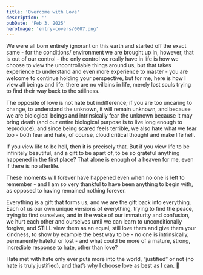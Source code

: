 ```yaml
---
title: 'Overcome with Love'
description: ''
pubDate: 'Feb 3, 2025'
heroImage: 'entry-covers/0007.png'
---
```


We were all born entirely ignorant on this earth and started off the exact same - for the conditions/ environment we are brought up in, however, that is out of our control - the only control we really have in life is how we choose to view the uncontrollable things around us, but that takes experience to understand and even more experience to master - you are welcome to continue holding your perspective, but for me, here is how I view all beings and life: there are no villains in life, merely lost souls trying to find their way back to the stillness.

The opposite of love is not hate but indifference; if you are too uncaring to change, to understand the unknown, it will remain unknown, and because we are biological beings and intrinsically fear the unknown because it may bring death (and our entire biological purpose is to live long enough to reproduce), and since being scared feels terrible, we also hate what we fear too - both fear and hate, of course, cloud critical thought and make life hell.

If you view life to be hell, then it is precisely that. But if you view life to be infinitely beautiful, and a gift to be apart of, to be so grateful anything happened in the first place? That alone is enough of a heaven for me, even if there is no afterlife.

These moments will forever have happened even when no one is left to remember - and I am so very thankful to have been anything to begin with, as opposed to having remained nothing forever.

Everything is a gift that forms us, and we are the gift back into everything. Each of us our own unique versions of everything, trying to find the peace, trying to find ourselves, and in the wake of our immaturity and confusion, we hurt each other and ourselves until we can learn to unconditionally forgive, and STILL view them as an equal, still love them and give them your kindness, to show by example the best way to be - no one is intrinsically, permanently hateful or lost - and what could be more of a mature, strong, incredible response to hate, other than love?

Hate met with hate only ever puts more into the world, “justified” or not (no hate is truly justified), and that’s why I choose love as best as I can. 💜
